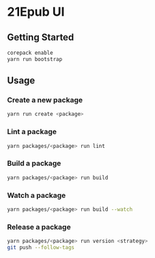 # 21Epub UI

## Getting Started

```sh
corepack enable
yarn run bootstrap
```

## Usage

### Create a new package

```sh
yarn run create <package>
```

### Lint a package

```sh
yarn packages/<package> run lint
```

### Build a package

```sh
yarn packages/<package> run build
```

### Watch a package

```sh
yarn packages/<package> run build --watch
```

### Release a package

```sh
yarn packages/<package> run version <strategy>
git push --follow-tags
```

